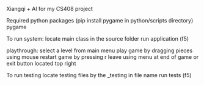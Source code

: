 Xiangqi + AI for my CS408 project

Required python packages (pip install pygame in python/scripts directory)
pygame

To run system:
locate main class in the source folder
run application (f5)

playthrough:
select a level from main menu
play game by dragging pieces using mouse
restart game by pressing r
leave using menu at end of game or exit button located top right

To run testing
locate testing files by the \_testing in file name
run tests (f5)
